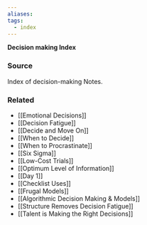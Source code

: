 ```yaml
---
aliases: 
tags:
  - index
---
```

**Decision making Index**

### Source

Index of decision-making Notes.

### Related
- [[Emotional Decisions]] 
- [[Decision Fatigue]] 
- [[Decide and Move On]] 
- [[When to Decide]]
- [[When to Procrastinate]]
- [[Six Sigma]] 
- [[Low-Cost Trials]] 
- [[Optimum Level of Information]] 
- [[Day 1]] 
- [[Checklist Uses]]
- [[Frugal Models]]
- [[Algorithmic Decision Making & Models]]
- [[Structure Removes Decision Fatigue]]
- [[Talent is Making the Right Decisions]]